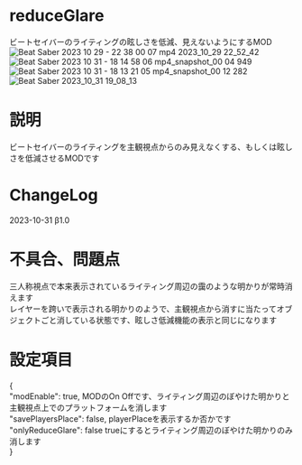 # reduceGlare
ビートセイバーのライティングの眩しさを低減、見えないようにするMOD
![Beat Saber 2023 10 29 - 22 38 00 07 mp4 2023_10_29 22_52_42](https://github.com/scifiHerb/reduceGlare/assets/109839172/5517b28e-923b-4b89-9c68-1362b68098a7)
![Beat Saber 2023 10 31 - 18 14 58 06 mp4_snapshot_00 04 949](https://github.com/scifiHerb/reduceGlare/assets/109839172/7034f161-a4cf-4654-809f-5316385ff09e)
![Beat Saber 2023 10 31 - 18 13 21 05 mp4_snapshot_00 12 282](https://github.com/scifiHerb/reduceGlare/assets/109839172/b8a4fd55-dca6-45ac-abb2-5201c4897a53)
![Beat Saber 2023_10_31 19_08_13](https://github.com/scifiHerb/reduceGlare/assets/109839172/a613cd8a-0678-4488-9b51-786be8f425b4)

# 説明  
ビートセイバーのライティングを主観視点からのみ見えなくする、もしくは眩しさを低減させるMODです

#  ChangeLog
2023-10-31 β1.0   

# 不具合、問題点  
三人称視点で本来表示されているライティング周辺の靄のような明かりが常時消えます  
レイヤーを跨いで表示される明かりのようで、主観視点から消すに当たってオブジェクトごと消している状態です、眩しさ低減機能の表示と同じになります  

# 設定項目
{  
  "modEnable": true, MODのOn Offです、ライティング周辺のぼやけた明かりと主観視点上でのプラットフォームを消します  
  "savePlayersPlace": false,  playerPlaceを表示するか否かです  
  "onlyReduceGlare": false  trueにするとライティング周辺のぼやけた明かりのみ消します  
}  

